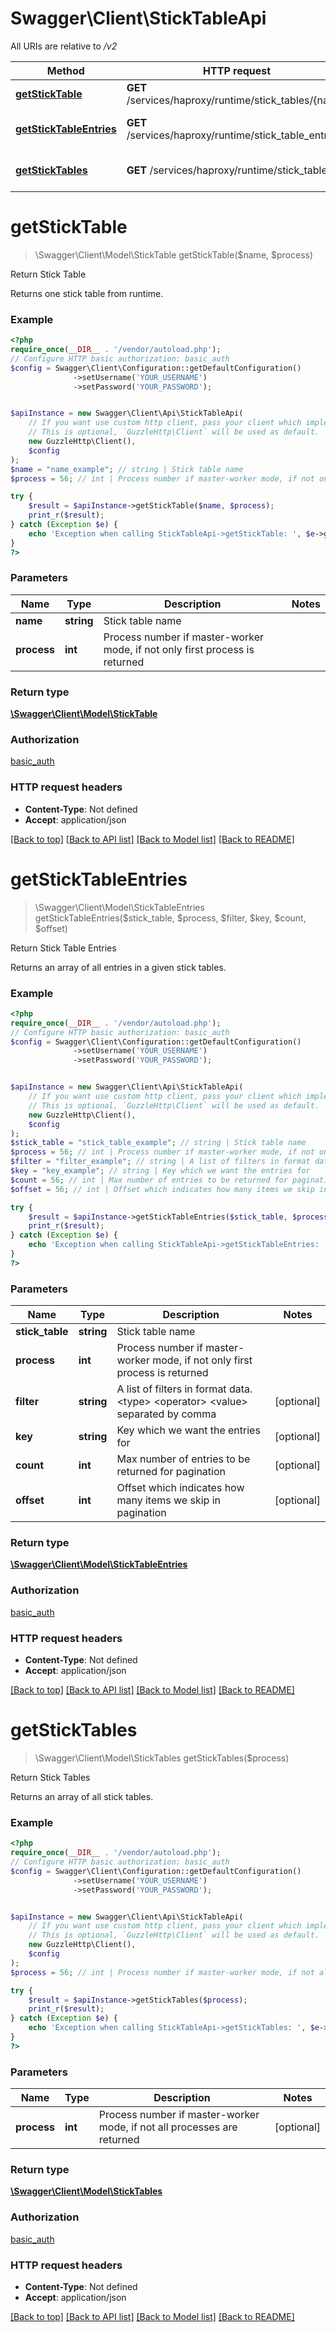 # Swagger\Client\StickTableApi

All URIs are relative to */v2*

Method | HTTP request | Description
------------- | ------------- | -------------
[**getStickTable**](StickTableApi.md#getsticktable) | **GET** /services/haproxy/runtime/stick_tables/{name} | Return Stick Table
[**getStickTableEntries**](StickTableApi.md#getsticktableentries) | **GET** /services/haproxy/runtime/stick_table_entries | Return Stick Table Entries
[**getStickTables**](StickTableApi.md#getsticktables) | **GET** /services/haproxy/runtime/stick_tables | Return Stick Tables

# **getStickTable**
> \Swagger\Client\Model\StickTable getStickTable($name, $process)

Return Stick Table

Returns one stick table from runtime.

### Example
```php
<?php
require_once(__DIR__ . '/vendor/autoload.php');
// Configure HTTP basic authorization: basic_auth
$config = Swagger\Client\Configuration::getDefaultConfiguration()
              ->setUsername('YOUR_USERNAME')
              ->setPassword('YOUR_PASSWORD');


$apiInstance = new Swagger\Client\Api\StickTableApi(
    // If you want use custom http client, pass your client which implements `GuzzleHttp\ClientInterface`.
    // This is optional, `GuzzleHttp\Client` will be used as default.
    new GuzzleHttp\Client(),
    $config
);
$name = "name_example"; // string | Stick table name
$process = 56; // int | Process number if master-worker mode, if not only first process is returned

try {
    $result = $apiInstance->getStickTable($name, $process);
    print_r($result);
} catch (Exception $e) {
    echo 'Exception when calling StickTableApi->getStickTable: ', $e->getMessage(), PHP_EOL;
}
?>
```

### Parameters

Name | Type | Description  | Notes
------------- | ------------- | ------------- | -------------
 **name** | **string**| Stick table name |
 **process** | **int**| Process number if master-worker mode, if not only first process is returned |

### Return type

[**\Swagger\Client\Model\StickTable**](../Model/StickTable.md)

### Authorization

[basic_auth](../../README.md#basic_auth)

### HTTP request headers

 - **Content-Type**: Not defined
 - **Accept**: application/json

[[Back to top]](#) [[Back to API list]](../../README.md#documentation-for-api-endpoints) [[Back to Model list]](../../README.md#documentation-for-models) [[Back to README]](../../README.md)

# **getStickTableEntries**
> \Swagger\Client\Model\StickTableEntries getStickTableEntries($stick_table, $process, $filter, $key, $count, $offset)

Return Stick Table Entries

Returns an array of all entries in a given stick tables.

### Example
```php
<?php
require_once(__DIR__ . '/vendor/autoload.php');
// Configure HTTP basic authorization: basic_auth
$config = Swagger\Client\Configuration::getDefaultConfiguration()
              ->setUsername('YOUR_USERNAME')
              ->setPassword('YOUR_PASSWORD');


$apiInstance = new Swagger\Client\Api\StickTableApi(
    // If you want use custom http client, pass your client which implements `GuzzleHttp\ClientInterface`.
    // This is optional, `GuzzleHttp\Client` will be used as default.
    new GuzzleHttp\Client(),
    $config
);
$stick_table = "stick_table_example"; // string | Stick table name
$process = 56; // int | Process number if master-worker mode, if not only first process is returned
$filter = "filter_example"; // string | A list of filters in format data.<type> <operator> <value> separated by comma
$key = "key_example"; // string | Key which we want the entries for
$count = 56; // int | Max number of entries to be returned for pagination
$offset = 56; // int | Offset which indicates how many items we skip in pagination

try {
    $result = $apiInstance->getStickTableEntries($stick_table, $process, $filter, $key, $count, $offset);
    print_r($result);
} catch (Exception $e) {
    echo 'Exception when calling StickTableApi->getStickTableEntries: ', $e->getMessage(), PHP_EOL;
}
?>
```

### Parameters

Name | Type | Description  | Notes
------------- | ------------- | ------------- | -------------
 **stick_table** | **string**| Stick table name |
 **process** | **int**| Process number if master-worker mode, if not only first process is returned |
 **filter** | **string**| A list of filters in format data.&lt;type&gt; &lt;operator&gt; &lt;value&gt; separated by comma | [optional]
 **key** | **string**| Key which we want the entries for | [optional]
 **count** | **int**| Max number of entries to be returned for pagination | [optional]
 **offset** | **int**| Offset which indicates how many items we skip in pagination | [optional]

### Return type

[**\Swagger\Client\Model\StickTableEntries**](../Model/StickTableEntries.md)

### Authorization

[basic_auth](../../README.md#basic_auth)

### HTTP request headers

 - **Content-Type**: Not defined
 - **Accept**: application/json

[[Back to top]](#) [[Back to API list]](../../README.md#documentation-for-api-endpoints) [[Back to Model list]](../../README.md#documentation-for-models) [[Back to README]](../../README.md)

# **getStickTables**
> \Swagger\Client\Model\StickTables getStickTables($process)

Return Stick Tables

Returns an array of all stick tables.

### Example
```php
<?php
require_once(__DIR__ . '/vendor/autoload.php');
// Configure HTTP basic authorization: basic_auth
$config = Swagger\Client\Configuration::getDefaultConfiguration()
              ->setUsername('YOUR_USERNAME')
              ->setPassword('YOUR_PASSWORD');


$apiInstance = new Swagger\Client\Api\StickTableApi(
    // If you want use custom http client, pass your client which implements `GuzzleHttp\ClientInterface`.
    // This is optional, `GuzzleHttp\Client` will be used as default.
    new GuzzleHttp\Client(),
    $config
);
$process = 56; // int | Process number if master-worker mode, if not all processes are returned

try {
    $result = $apiInstance->getStickTables($process);
    print_r($result);
} catch (Exception $e) {
    echo 'Exception when calling StickTableApi->getStickTables: ', $e->getMessage(), PHP_EOL;
}
?>
```

### Parameters

Name | Type | Description  | Notes
------------- | ------------- | ------------- | -------------
 **process** | **int**| Process number if master-worker mode, if not all processes are returned | [optional]

### Return type

[**\Swagger\Client\Model\StickTables**](../Model/StickTables.md)

### Authorization

[basic_auth](../../README.md#basic_auth)

### HTTP request headers

 - **Content-Type**: Not defined
 - **Accept**: application/json

[[Back to top]](#) [[Back to API list]](../../README.md#documentation-for-api-endpoints) [[Back to Model list]](../../README.md#documentation-for-models) [[Back to README]](../../README.md)

